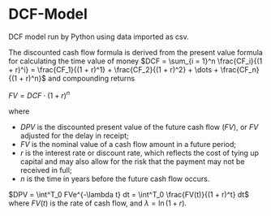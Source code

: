 # DCF-Model
DCF model run by Python using data imported as csv.

The discounted cash flow formula is derived from the present value formula for calculating the time value of money
$DCF = \sum_{i = 1}^n \frac{CF_i}{(1 + r)^i} = \frac{CF_1}{(1 + r)^1} + \frac{CF_2}{(1 + r)^2} + \dots + \frac{CF_n}{(1 + r)^n}$
and compounding returns

$FV = DCF \cdot (1 + r)^n$

where
- $DPV$ is the discounted present value of the future cash flow $(FV)$, or $FV$ adjusted for the delay in receipt;
- $FV$ is the nominal value of a cash flow amount in a future period;
- $r$ is the interest rate or discount rate, which reflects the cost of tying up capital and may also allow for the risk that the payment may not be received in full;
- $n$ is the time in years before the future cash flow occurs.

$DPV = \int^T_0 FVe^{-\lambda t} dt = \int^T_0 \frac{FV(t)}{(1 + r)^t} dt$ where $FV(t)$ is the rate of cash flow, and $\lambda = \ln(1 + r)$. 

